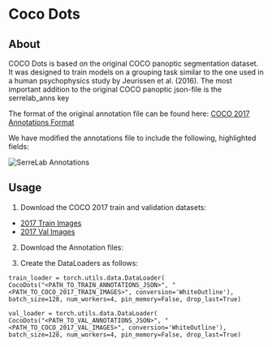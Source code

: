 # Coco Dots

## About
COCO Dots is based on the original COCO panoptic segmentation dataset. It was designed to train models on a grouping task similar to the one used in a human psychophysics study by Jeurissen et al. (2016). The most important addition to the original COCO panoptic json-file is the serrelab_anns key

The format of the original annotation file can be found here: [COCO 2017 Annotations Format](https://cocodataset.org/#format-data)

We have modified the annotations file to include the following, highlighted fields:

![SerreLab Annotations](https://i.ibb.co/mHnDbWD/Coco-Dataset-Information.png)

## Usage
1. Download the COCO 2017 train and validation datasets:
  -  [2017 Train Images](http://images.cocodataset.org/zips/train2017.zip)
  -  [2017 Val Images](http://images.cocodataset.org/zips/val2017.zip)

2. Download the Annotation files:

3. Create the DataLoaders as follows:
  ```
  train_loader = torch.utils.data.DataLoader(
  CocoDots("<PATH_TO_TRAIN_ANNOTATIONS_JSON>", "<PATH_TO_COCO_2017_TRAIN_IMAGES>", conversion='WhiteOutline'),
  batch_size=128, num_workers=4, pin_memory=False, drop_last=True)

  val_loader = torch.utils.data.DataLoader(
  CocoDots("<PATH_TO_VAL_ANNOTATIONS_JSON>", "<PATH_TO_COCO_2017_VAL_IMAGES>", conversion='WhiteOutline'),
  batch_size=128, num_workers=4, pin_memory=False, drop_last=True)
  ```
  
